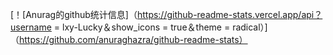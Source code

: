 [！[Anurag的github统计信息]（https://github-readme-stats.vercel.app/api？username = lxy-Lucky＆show_icons = true＆theme = radical）]（https://github.com/anuraghazra/github-readme-stats）
